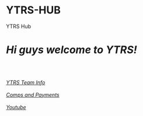 # YTRS-HUB
YTRS Hub
<br> 
<h1><i><b>Hi guys welcome to YTRS!</b><i></i></h1>
<h2></h2>

<br>
<br>
<a href="#YTRS Team Info">YTRS Team Info</a>
<br>
<br>
<a href="#Comps and Payments">Comps and Payments</a>
<br>
<br>
<a href="#Youtube">Youtube</a> 
<br>
<br>



